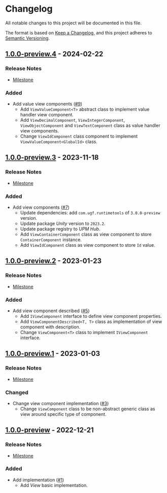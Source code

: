 # Changelog

All notable changes to this project will be documented in this file.

The format is based on [Keep a Changelog](https://keepachangelog.com/en/1.0.0/),
and this project adheres to [Semantic Versioning](https://semver.org/spec/v2.0.0.html).

## [1.0.0-preview.4](https://github.com/unity-game-framework/ugf-views/releases/tag/1.0.0-preview.4) - 2024-02-22  

### Release Notes

- [Milestone](https://github.com/unity-game-framework/ugf-views/milestone/5?closed=1)  
    

### Added

- Add value view components ([#9](https://github.com/unity-game-framework/ugf-views/issues/9))  
    - Add `ViewValueComponent<T>` abstract class to implement value handler view component.
    - Add `ViewDecimalComponent`, `ViewIntegerComponent`, `ViewObjectComponent` and `ViewTextComponent` class as value handler view components.
    - Change `ViewIdComponent` class component to implement `ViewValueComponent<GlobalId>` class.

## [1.0.0-preview.3](https://github.com/unity-game-framework/ugf-views/releases/tag/1.0.0-preview.3) - 2023-11-18  

### Release Notes

- [Milestone](https://github.com/unity-game-framework/ugf-views/milestone/4?closed=1)  
    

### Added

- Add view components ([#7](https://github.com/unity-game-framework/ugf-views/issues/7))  
    - Update dependencies: add `com.ugf.runtimetools` of `3.0.0-preview` version.
    - Update package _Unity_ version to `2023.2`.
    - Update package registry to _UPM Hub_.
    - Add `ViewContainerComponent` class as view component to store `ContainerComponent` instance.
    - Add `ViewIdComponent` class as view component to store `Id` value.

## [1.0.0-preview.2](https://github.com/unity-game-framework/ugf-views/releases/tag/1.0.0-preview.2) - 2023-01-23  

### Release Notes

- [Milestone](https://github.com/unity-game-framework/ugf-views/milestone/3?closed=1)  
    

### Added

- Add view component described ([#5](https://github.com/unity-game-framework/ugf-views/issues/5))  
    - Add `IViewComponent` interface to define view component properties.
    - Add `ViewComponentDescribed<T, T>` class as implementation of view component with description.
    - Change `ViewComponent<T>` class to implement `IViewComponent` interface.

## [1.0.0-preview.1](https://github.com/unity-game-framework/ugf-views/releases/tag/1.0.0-preview.1) - 2023-01-03  

### Release Notes

- [Milestone](https://github.com/unity-game-framework/ugf-views/milestone/2?closed=1)  
    

### Changed

- Change view component implementation ([#3](https://github.com/unity-game-framework/ugf-views/issues/3))  
    - Change `ViewComponent` class to be non-abstract generic class as view around specific type of component.

## [1.0.0-preview](https://github.com/unity-game-framework/ugf-views/releases/tag/1.0.0-preview) - 2022-12-21  

### Release Notes

- [Milestone](https://github.com/unity-game-framework/ugf-views/milestone/1?closed=1)  
    

### Added

- Add implementation ([#1](https://github.com/unity-game-framework/ugf-views/issues/1))  
    - Add _View_ basic implementation.


